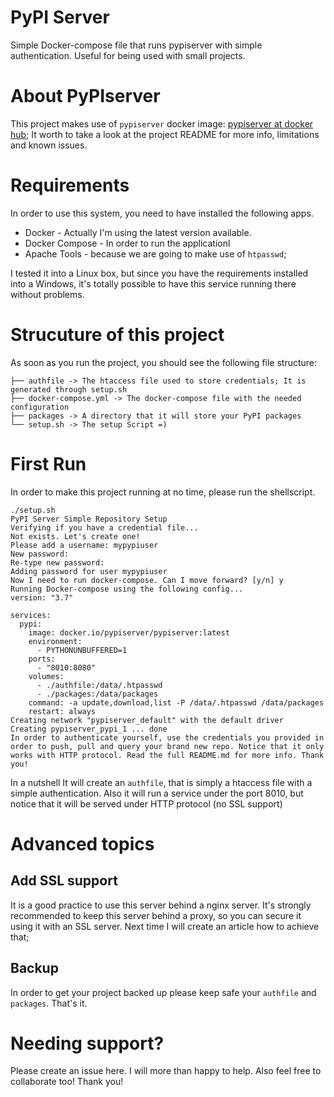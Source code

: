 # PyPI Server

Simple Docker-compose file that runs pypiserver with simple authentication. Useful for being used with small projects.

# About PyPIserver

This project makes use of `pypiserver` docker image: [pypiserver at docker hub](https://hub.docker.com/r/pypiserver/pypiserver); It worth to take a look at the project README for more info, limitations and known issues.

# Requirements

In order to use this system, you need to have installed the following apps.

* Docker - Actually I'm using the latest version available.
* Docker Compose - In order to run the applicationl
* Apache Tools - because we are going to make use of `htpasswd`;

I tested it into a Linux box, but since you have the requirements installed into a Windows, it's totally possible to have this service running there without problems.

# Strucuture of this project

As soon as you run the project, you should see the following file structure:

```
├── authfile -> The htaccess file used to store credentials; It is generated through setup.sh
├── docker-compose.yml -> The docker-compose file with the needed configuration
├── packages -> A directory that it will store your PyPI packages
└── setup.sh -> The setup Script =)

```

# First Run

In order to make this project running at no time, please run the shellscript.

```
./setup.sh
PyPI Server Simple Repository Setup
Verifying if you have a credential file...
Not exists. Let's create one!
Please add a username: mypypiuser
New password: 
Re-type new password: 
Adding password for user mypypiuser
Now I need to run docker-compose. Can I move forward? [y/n] y
Running Docker-compose using the following config...
version: "3.7"

services:
  pypi:
    image: docker.io/pypiserver/pypiserver:latest
    environment:
      - PYTHONUNBUFFERED=1
    ports:
      - "8010:8080"
    volumes:
      - ./authfile:/data/.htpasswd
      - ./packages:/data/packages
    command: -a update,download,list -P /data/.htpasswd /data/packages
    restart: always
Creating network "pypiserver_default" with the default driver
Creating pypiserver_pypi_1 ... done
In order to authenticate yourself, use the credentials you provided in order to push, pull and query your brand new repo. Notice that it only works with HTTP protocol. Read the full README.md for more info. Thank you!
```

In a nutshell It will create an `authfile`, that is simply a htaccess file with a simple authentication. Also it will run a service under the port 8010, but notice that it will be served under HTTP protocol (no SSL support)


# Advanced topics

## Add SSL support

It is a good practice to use this server behind a nginx server. It's strongly recommended to keep this server behind a proxy, so you can secure it using it with an SSL server. Next time I will create an article how to achieve that;

## Backup

In order to get your project backed up please keep safe your `authfile` and `packages`. That's it.

# Needing support?

Please create an issue here. I will more than happy to help. Also feel free to collaborate too! Thank you!
